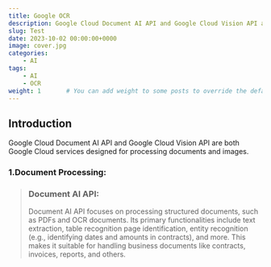 ```yaml
---
title: Google OCR
description: Google Cloud Document AI API and Google Cloud Vision API are both Google Cloud services designed for processing documents and images.
slug: Test
date: 2023-10-02 00:00:00+0000
image: cover.jpg
categories:
    - AI
tags:
    - AI
    - OCR
weight: 1       # You can add weight to some posts to override the default sorting (date descending)
---
```


## Introduction

Google Cloud Document AI API and Google Cloud Vision API are both Google Cloud services designed for processing documents and images.


### 1.Document Processing:

> ### Document AI API:  
> Document AI API focuses on processing structured documents, such as PDFs and OCR 
> documents. Its primary functionalities include text extraction, table recognition
> page identification, entity recognition (e.g., identifying dates and amounts in 
> contracts), and more. This makes it suitable for handling business documents like
> contracts, invoices, reports, and others.
 


